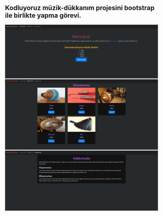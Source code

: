 ## Kodluyoruz müzik-dükkanım projesini bootstrap ile birlikte yapma görevi.

![img1](./figures/img1.png)
![img2](./figures/img2.png)
![img3](./figures/img3.png)
